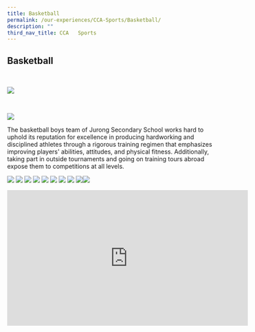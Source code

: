 ```yaml
---
title: Basketball
permalink: /our-experiences/CCA-Sports/Basketball/
description: ""
third_nav_title: CCA   Sports
---
```

## Basketball
<br>

![](/images/JS1_Basketball%20Boys.jpg)

<br>

![](/images/JS2_Basketball%20Girls.jpg)

The basketball boys team of Jurong Secondary School works hard to uphold its reputation for excellence in producing hardworking and disciplined athletes through a rigorous training regimen that emphasizes improving players' abilities, attitudes, and physical fitness. Additionally, taking part in outside tournaments and going on training tours abroad expose them to competitions at all levels.

![](/images/JS1_Photo%201.jpg)
![](/images/JS2_Photo%202.jpg)
![](/images/JS3_Photo%203.jpg)
![](/images/JS4_Photo%205.jpg)
![](/images/JS5_Photo%206.jpg)
![](/images/js6_Photo%207.jpg)
![](/images/js7_Photo%208.jpg)
![](/images/js8_photo%209.jpg)
![](/images/js9_Photo%204.jpg)![](/images/js10_Photo%2010.jpg)


<iframe width="560" height="315" src="https://www.youtube.com/embed/Du7828uDDaA" title="YouTube video player" frameborder="0" allow="accelerometer; autoplay; clipboard-write; encrypted-media; gyroscope; picture-in-picture; web-share" allowfullscreen></iframe>